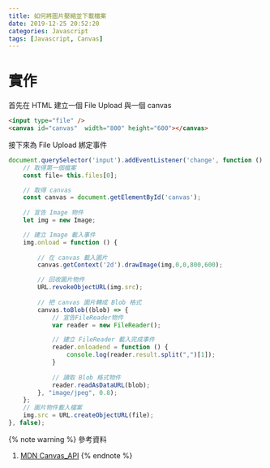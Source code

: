 ```yaml
---
title: 如何將圖片壓縮並下載檔案
date: 2019-12-25 20:52:20
categories: Javascript
tags: [Javascript, Canvas]
---
```


# 實作
首先在 HTML 建立一個 File Upload 與一個 canvas

```html
<input type="file" />
<canvas id="canvas"  width="800" height="600"></canvas>
```

<!--more-->

接下來為 File Upload 綁定事件

```javascript
document.querySelector('input').addEventListener('change', function () {
    // 取得第一個檔案
    const file= this.files[0];

    // 取得 canvas
    const canvas = document.getElementById('canvas');   
    
    // 宣告 Image 物件
    let img = new Image; 

    // 建立 Image 載入事件
    img.onload = function () {
        
        // 在 canvas 載入圖片 
        canvas.getContext('2d').drawImage(img,0,0,800,600); 

        // 回收圖片物件
        URL.revokeObjectURL(img.src);   
        
        // 把 canvas 圖片轉成 Blob 格式
        canvas.toBlob((blob) => {
            // 宣告FileReader物件
            var reader = new FileReader();

            // 建立 FileReader 載入完成事件
            reader.onloadend = function () {
                console.log(reader.result.split(",")[1]);
            }
            
            // 讀取 Blob 格式物件
            reader.readAsDataURL(blob);
        }, "image/jpeg", 0.8);
    };
    // 圖片物件載入檔案
    img.src = URL.createObjectURL(file);
}, false);
```

{% note warning %}
參考資料
1. [MDN Canvas_API](https://developer.mozilla.org/en-US/docs/Web/API/Canvas_API)
{% endnote %}